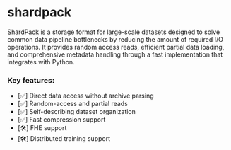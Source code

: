 # shardpack

ShardPack is a storage format for large-scale datasets designed to solve common data pipeline bottlenecks by reducing the amount of required I/O operations. It provides random access reads, efficient partial data loading, and comprehensive metadata handling through a fast implementation that integrates with Python.


### Key features:

  * [✅] Direct data access without archive parsing
  * [✅] Random-access and partial reads
  * [✅] Self-describing dataset organization
  * [✅] Fast compression support 
  * [🛠️] FHE support
  * [🛠️] Distributed training support
 